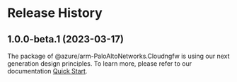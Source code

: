 # Release History
    
## 1.0.0-beta.1 (2023-03-17)

The package of @azure/arm-PaloAltoNetworks.Cloudngfw is using our next generation design principles. To learn more, please refer to our documentation [Quick Start](https://aka.ms/js-track2-quickstart).
